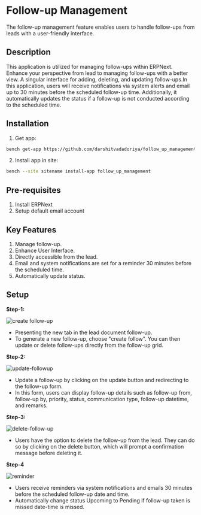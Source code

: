 
# Follow-up Management
The follow-up management feature enables users to handle follow-ups from leads with a user-friendly interface.

## Description
This application is utilized for managing follow-ups within ERPNext. Enhance your perspective from lead to managing follow-ups with a better view. A singular interface for adding, deleting, and updating follow-ups.In this application, users will receive notifications via system alerts and email up to 30 minutes before the scheduled follow-up time. Additionally, it automatically updates the status if a follow-up is not conducted according to the scheduled time.


## Installation
1. Get app:
  ```sh
  bench get-app https://github.com/darshitvadadoriya/follow_up_management.git
  ```
2. Install app in site:
  ```sh
  bench --site sitename install-app follow_up_management
  ```

## Pre-requisites
1. Install ERPNext
2. Setup default email account

## Key Features
1. Manage follow-up.
2. Enhance User Interface.
3. Directly accessible from the lead.
4. Email and system notifications are set for a reminder 30 minutes before the scheduled time.
5. Automatically update status.

## Setup
**Step-1:**
    
![create follow-up](https://github.com/darshitvadadoriya/follow_up_management/assets/132453297/cedc0072-9946-4175-891c-3d5d22781770)

- Presenting the new tab in the lead document follow-up.
- To generate a new follow-up, choose "create follow". You can then update or delete follow-ups directly from the follow-up grid.
  
**Step-2:**

![update-followup](https://github.com/darshitvadadoriya/follow_up_management/assets/132453297/f893bc3f-9fb0-4571-8286-d2d34ec54f1d)

- Update a follow-up by clicking on the update button and redirecting to the follow-up form.
- In this form, users can display follow-up details such as follow-up from, follow-up by, priority, status, communication type, follow-up datetime, and remarks.

**Step-3:**

![delete-follow-up](https://github.com/darshitvadadoriya/follow_up_management/assets/132453297/bd5901e3-286e-486e-adbe-85efe22d555f)

- Users have the option to delete the follow-up from the lead. They can do so by clicking on the delete button, which will prompt a confirmation message before deleting it.

**Step-4**

![reminder](https://github.com/darshitvadadoriya/follow_up_management/assets/132453297/414cdda0-7465-46ca-9bd2-ef873c8efd85)

- Users receive reminders via system notifications and emails 30 minutes before the scheduled follow-up date and time.
- Automatically change status Upcoming to Pending if follow-up taken is missed date-time is missed.




